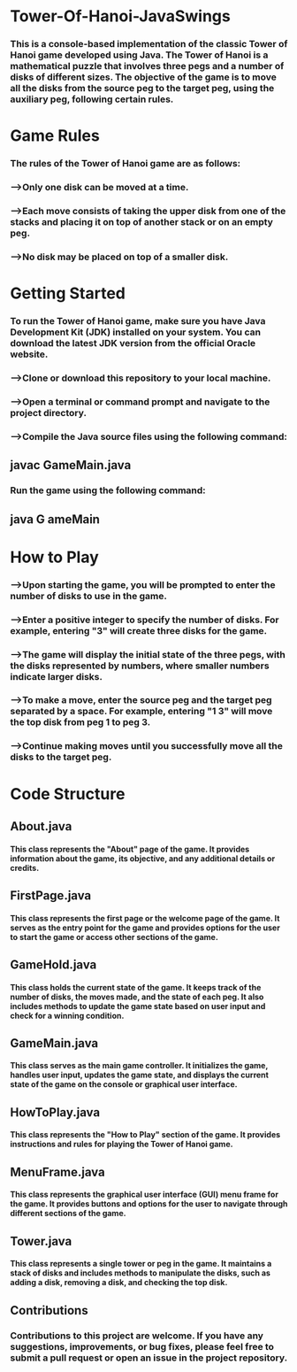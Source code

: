 # Tower-Of-Hanoi-JavaSwings
<h3>This is a console-based implementation of the classic Tower of Hanoi game developed using Java. The Tower of Hanoi is a mathematical puzzle that involves three pegs and a number of disks of different sizes. The objective of the game is to move all the disks from the source peg to the target peg, using the auxiliary peg, following certain rules.
  <h1>Game Rules
    <h3>The rules of the Tower of Hanoi game are as follows:

<h3> -->Only one disk can be moved at a time.
<h3> -->Each move consists of taking the upper disk from one of the stacks and placing it on top of another stack or on an empty peg.
<h3> -->No disk may be placed on top of a smaller disk.
  <h1>Getting Started
    <h3>To run the Tower of Hanoi game, make sure you have Java Development Kit (JDK) installed on your system. You can download the latest JDK version from the official Oracle website.
      <h3> -->Clone or download this repository to your local machine.
<h3> -->Open a terminal or command prompt and navigate to the project directory.

<h3> -->Compile the Java source files using the following command:
  <h2> javac GameMain.java
    <h3>Run the game using the following command:
      <h2>java G  ameMain
        <h1>How to Play
          <h3>-->Upon starting the game, you will be prompted to enter the number of disks to use in the game.
<h3>-->Enter a positive integer to specify the number of disks. For example, entering "3" will create three disks for the game.
<h3>-->The game will display the initial state of the three pegs, with the disks represented by numbers, where smaller numbers indicate larger disks.
<h3>-->To make a move, enter the source peg and the target peg separated by a space. For example, entering "1 3" will move the top disk from peg 1 to peg 3.
<h3>-->Continue making moves until you successfully move all the disks to the target peg.
  <h1>Code Structure
    <h2>About.java
      <h4>This class represents the "About" page of the game. It provides information about the game, its objective, and any additional details or credits.
        <h2>FirstPage.java
          <h4>This class represents the first page or the welcome page of the game. It serves as the entry point for the game and provides options for the user to start the game or access other sections of the game.
            <h2>GameHold.java
              <h4>This class holds the current state of the game. It keeps track of the number of disks, the moves made, and the state of each peg. It also includes methods to update the game state based on user input and check for a winning condition.
                <h2>GameMain.java
                  <h4>This class serves as the main game controller. It initializes the game, handles user input, updates the game state, and displays the current state of the game on the console or graphical user interface.
                    <h2>HowToPlay.java
                      <h4>This class represents the "How to Play" section of the game. It provides instructions and rules for playing the Tower of Hanoi game.
                        <h2>MenuFrame.java
                          <h4>This class represents the graphical user interface (GUI) menu frame for the game. It provides buttons and options for the user to navigate through different sections of the game.
                            <h2>Tower.java
                              <h4>This class represents a single tower or peg in the game. It maintains a stack of disks and includes methods to manipulate the disks, such as adding a disk, removing a disk, and checking the top disk.
                                <h2>Contributions
                                  <h3>Contributions to this project are welcome. If you have any suggestions, improvements, or bug fixes, please feel free to submit a pull request or open an issue in the project repository.
